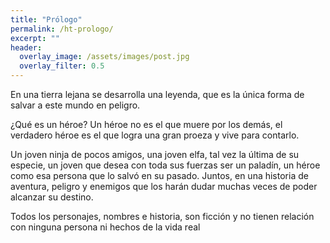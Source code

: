 ```yaml
---
title: "Prólogo"
permalink: /ht-prologo/
excerpt: ""
header:
  overlay_image: /assets/images/post.jpg
  overlay_filter: 0.5
---
```


En una tierra lejana se desarrolla una leyenda, que es la única forma de salvar a este mundo en peligro.

¿Qué es un héroe? Un héroe no es el que muere por los demás, el verdadero héroe es el que logra una gran proeza y vive para contarlo.

Un joven ninja de pocos amigos, una joven elfa, tal vez la última de su especie, un joven que desea con toda sus fuerzas ser un paladín, un héroe como esa persona que lo salvó en su pasado. Juntos, en una historia de aventura, peligro y enemigos que los harán dudar muchas veces de poder alcanzar su destino.

Todos los personajes, nombres e historia, son ficción y no tienen relación con ninguna persona ni hechos de la vida real
